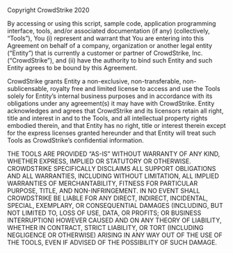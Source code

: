 Copyright CrowdStrike 2020

By accessing or using this script, sample code, application programming interface, tools, and/or associated documentation (if any) (collectively, “Tools”), You (i) represent and warrant that You are entering into this Agreement on behalf of a company, organization or another legal entity (“Entity”) that is currently a customer or partner of CrowdStrike, Inc. (“CrowdStrike”), and (ii) have the authority to bind such Entity and such Entity agrees to be bound by this Agreement.

CrowdStrike grants Entity a non-exclusive, non-transferable, non-sublicensable, royalty free and limited license to access and use the Tools solely for Entity’s internal business purposes and in accordance with its obligations under any agreement(s) it may have with CrowdStrike. Entity acknowledges and agrees that CrowdStrike and its licensors retain all right, title and interest in and to the Tools, and all intellectual property rights embodied therein, and that Entity has no right, title or interest therein except for the express licenses granted hereunder and that Entity will treat such Tools as CrowdStrike’s confidential information.

THE TOOLS ARE PROVIDED “AS-IS” WITHOUT WARRANTY OF ANY KIND, WHETHER EXPRESS, IMPLIED OR STATUTORY OR OTHERWISE. CROWDSTRIKE SPECIFICALLY DISCLAIMS ALL SUPPORT OBLIGATIONS AND ALL WARRANTIES, INCLUDING WITHOUT LIMITATION, ALL IMPLIED WARRANTIES OF MERCHANTABILITY, FITNESS FOR PARTICULAR PURPOSE, TITLE, AND NON-INFRINGEMENT. IN NO EVENT SHALL CROWDSTRIKE BE LIABLE FOR ANY DIRECT, INDIRECT, INCIDENTAL, SPECIAL, EXEMPLARY, OR CONSEQUENTIAL DAMAGES (INCLUDING, BUT NOT LIMITED TO, LOSS OF USE, DATA, OR PROFITS; OR BUSINESS INTERRUPTION) HOWEVER CAUSED AND ON ANY THEORY OF LIABILITY, WHETHER IN CONTRACT, STRICT LIABILITY, OR TORT (INCLUDING NEGLIGENCE OR OTHERWISE) ARISING IN ANY WAY OUT OF THE USE OF THE TOOLS, EVEN IF ADVISED OF THE POSSIBILITY OF SUCH DAMAGE.
